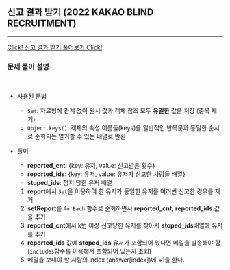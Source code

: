 ## 신고 결과 받기 (2022 KAKAO BLIND RECRUITMENT)

---

<a href='https://programmers.co.kr/learn/courses/30/lessons/92334'>Click! 신고 결과 받기 풀어보기 Click!</a>

### 문제 풀이 설명

<br>

- 사용된 문법
  - `Set`: 자료형에 관계 없이 원시 값과 객체 참조 모두 **유일한** 값을 저장 (중복 제거)
  - `Object.keys()`: 객체의 속성 이름들(keys)을 일반적인 반복문과 동일한 순서로 순회되는 열거할 수 있는 배열로 반환
- 풀이

  - **reported_cnt**: {key: 유저, value: 신고받은 횟수}
  - **reported_ids**: {key: 유저, value: 유저가 신고한 사람들 배열}
  - **stoped_ids**: 정지 당한 유저 배열

  1. **report**에서 `Set`을 이용하여 한 유저가 동일한 유저를 여러번 신고한 경우를 제거
  2. **setReport**를 `forEach` 함수로 순회하면서 **reported_cnt**, **reported_ids** 값을 추가
  3. **reported_cnt**에서 k번 이상 신고당한 유저를 찾아서 **stoped_ids**배열에 유저를 추가
  4. **reported_ids** 값에 **stoped_ids** 유저가 포함되어 있다면 메일을 발송해야 함 (`includes`함수를 이용해서 포함되어 있는지 조회)
  5. 메일을 보내야 할 사람의 index (answer[index])에 +1을 한다.
